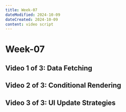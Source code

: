 ```yaml
---
title: Week-07
dateModified: 2024-10-09
dateCreated: 2024-10-09
content: video script
---
```


# Week-07

## Video 1 of 3: Data Fetching

## Video 2 of 3: Conditional Rendering

## Video 3 of 3: UI Update Strategies
